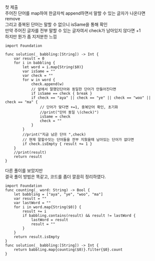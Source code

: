 첫 제출   
주어진 단어를 map하여 한글자씩 append하면서 말할 수 있는 글자가 나온다면 remove   
그리고 중복된 단어는 말할 수 없으니 isSame을 통해 확인   
만약 주어진 글자를 전부 말할 수 있는 글자여서 check가 남아있지 않다면 +1   
하지만 뭔가 좀 지저분한 느낌   
```
import Foundation

func solution(_ babbling:[String]) -> Int {
    var result = 0
    for i in babbling {
        let word = i.map{String($0)}
        var isSame = ""
        var check = ""
        for w in word {
            check.append(w)
            // 앞에서 말했던단어와 동일한 단어가 만들어진다면
            if isSame == check { break }
            if check == "aya" || check == "ye" || check == "woo" || check == "ma" {
                // 단어가 맞다면 +=1, 중복단어 확인, 초기화
                //print("단어 동일 \(check)")
                isSame = check
                check = ""
            }
        }
        //print("지금 남은 단어 ",check)
        // 현재 말할수잇는 단어들을 전부 지웠을때 남아있는 단어가 없다면
        if check.isEmpty { result += 1 }
    }
    //print(result)
    return result
}
```
다른 풀이를 보았지만   
결국 풀이 방법은 똑같고, 코드를 좀더 깔끔히 정리하였다.   
```
import Foundation
func counting(_ word: String) -> Bool {
    let babbling = ["aya", "ye", "woo", "ma"]
    var result = ""
    var lastWord = ""
    for i in word.map{String($0)} {
        result += i
        if babbling.contains(result) && result != lastWord {
            lastWord = result
            result = ""
        }
    }
    return result.isEmpty
}
func solution(_ babbling:[String]) -> Int {
    return babbling.map{counting($0)}.filter{$0}.count
}

```

